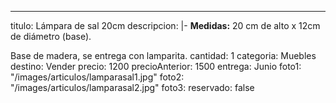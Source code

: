 ---
titulo: Lámpara de sal 20cm
descripcion: |-
  **Medidas:** 20 cm de alto x 12cm de diámetro (base).

  Base de madera, se entrega con lamparita.
cantidad: 1
categoria: Muebles
destino: Vender
precio: 1200
precioAnterior: 1500
entrega: Junio
foto1: "/images/articulos/lamparasal1.jpg"
foto2: "/images/articulos/lamparasal2.jpg"
foto3:
reservado: false
